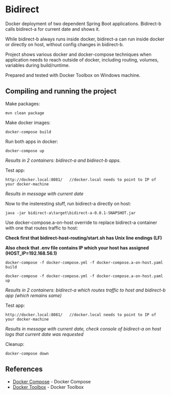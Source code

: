 # Bidirect

Docker deployment of two dependent Spring Boot applications. Bidirect-b calls bidirect-a for current date and shows it.

While bidirect-b always runs inside docker, bidirect-a can run inside docker or directly on host, without config changes in bidirect-b.

Project shows various docker and docker-compose techniques when application needs to reach outside of docker, including routing, volumes, variables during build/runtime.

Prepared and tested with Docker Toolbox on Windows machine.

## Compiling and running the project

Make packages:

    mvn clean package

Make docker images:

    docker-compose build
    
Run both apps in docker:

    docker-compose up
    
_Results in 2 containers: bidirect-a and bidirect-b apps._

Test app:

	http://docker.local:8081/	//docker.local needs to point to IP of your docker-machine
	
_Results in message with current date_

Now to the insteresting stuff, run bidirect-a directly on host:

    java -jar bidirect-a\target\bidirect-a-0.0.1-SNAPSHOT.jar

Use docker-compose.a-on-host override to replace bidirect-a container with one that routes traffic to host:

**Check first that bidirect-host-routing/start.sh has Unix line endings (LF)**

**Also check that .env file contains IP which your host has assigned (HOST_IP=192.168.56.1)**

    docker-compose -f docker-compose.yml -f docker-compose.a-on-host.yaml build
    
    docker-compose -f docker-compose.yml -f docker-compose.a-on-host.yaml up
    
_Results in 2 containers: bidirect-a which routes traffic to host and bidirect-b app (which remains same)_

Test app:

	http://docker.local:8081/	//docker.local needs to point to IP of your docker-machine

_Results in message with current date, check console of bidirect-a on host logs that current date was requested_
	
Cleanup:

	docker-compose down
	

## References

* [Docker Compose](https://docs.docker.com/compose/) - Docker Compose
* [Docker Toolbox](https://github.com/docker/toolbox/releases) - Docker Toolbox


